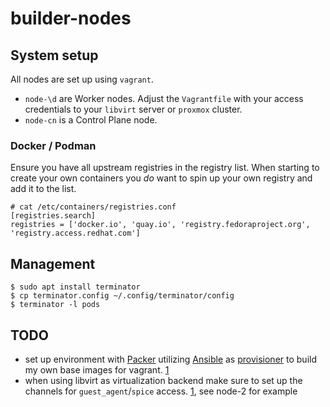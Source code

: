 # builder-nodes

## System setup

All nodes are set up using `vagrant`.
* `node-\d` are Worker nodes. Adjust the `Vagrantfile` with your access credentials to your `libvirt` server  or `proxmox` cluster.
* `node-cn` is a Control Plane node.


### Docker / Podman
Ensure you have all upstream registries in the registry list. When starting to create your own containers you *do* want to spin up your own registry and add it to the list.

```
# cat /etc/containers/registries.conf
[registries.search]
registries = ['docker.io', 'quay.io', 'registry.fedoraproject.org', 'registry.access.redhat.com']
```


## Management
```
$ sudo apt install terminator
$ cp terminator.config ~/.config/terminator/config
$ terminator -l pods
```

## TODO
* set up environment with [Packer](https://www.packer.io/downloads.html) utilizing [Ansible]() as [provisioner]() to build my own base images for vagrant. [1](https://github.com/vagrant-libvirt/vagrant-libvirt#create-box)
* when using libvirt as virtualization backend make sure to set up the channels for `guest_agent`/`spice` access. [1](https://libvirt.org/formatdomain.html#elementCharChannel), see node-2 for example

